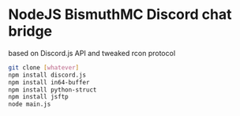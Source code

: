 # NodeJS BismuthMC Discord chat bridge
based on Discord.js API and tweaked rcon protocol
```bash
git clone [whatever]
npm install discord.js
npm install in64-buffer
npm install python-struct
npm install jsftp
node main.js
```
